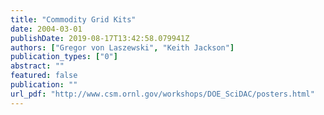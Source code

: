 ```yaml
---
title: "Commodity Grid Kits"
date: 2004-03-01
publishDate: 2019-08-17T13:42:58.079941Z
authors: ["Gregor von Laszewski", "Keith Jackson"]
publication_types: ["0"]
abstract: ""
featured: false
publication: ""
url_pdf: "http://www.csm.ornl.gov/workshops/DOE_SciDAC/posters.html"
---
```


